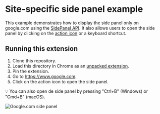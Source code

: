 # Site-specific side panel example

This example demonstrates how to display the side panel only on google.com using the [SidePanel API](https://developer.chrome.com/docs/extensions/reference/sidePanel/). It also allows users to open the side panel by clicking on the [action icon](https://developer.chrome.com/docs/extensions/reference/action/) or a keyboard shortcut.

## Running this extension

1. Clone this repository.
2. Load this directory in Chrome as an [unpacked extension](https://developer.chrome.com/docs/extensions/mv3/getstarted/development-basics/#load-unpacked).
3. Pin the extension.
4. Go to https://www.google.com.
5. Click on the action icon to open the side panel.

💡 You can also open de side panel by pressing "Ctrl+B" (Windows) or "Cmd+B" (macOS).

<img src="https://wd.imgix.net/image/BhuKGJaIeLNPW9ehns59NfwqKxF2/pJBpSMMyuQtyQ8MVWsUG.png?auto=format&w=700" alt="Google.com side panel">
